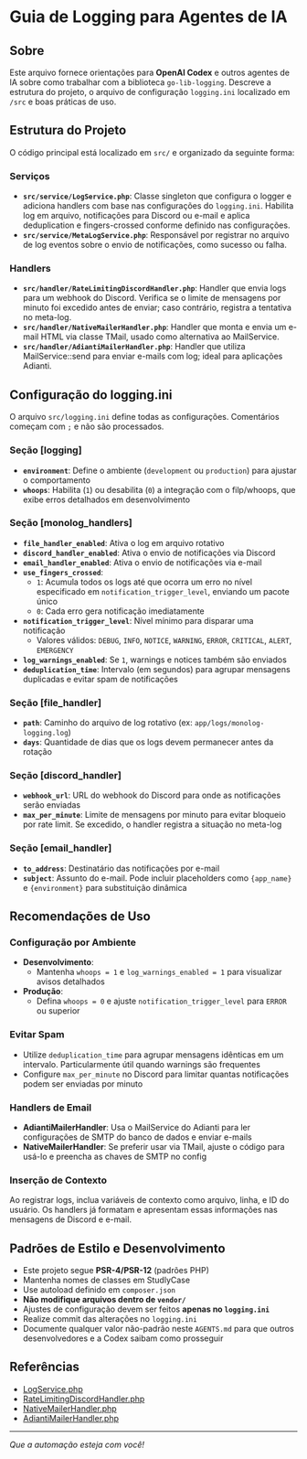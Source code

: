 # Guia de Logging para Agentes de IA

## Sobre

Este arquivo fornece orientações para **OpenAI Codex** e outros agentes de IA sobre como trabalhar com a biblioteca `go-lib-logging`. Descreve a estrutura do projeto, o arquivo de configuração `logging.ini` localizado em `/src` e boas práticas de uso.

## Estrutura do Projeto

O código principal está localizado em `src/` e organizado da seguinte forma:

### Serviços
- **`src/service/LogService.php`**: Classe singleton que configura o logger e adiciona handlers com base nas configurações do `logging.ini`. Habilita log em arquivo, notificações para Discord ou e-mail e aplica deduplication e fingers-crossed conforme definido nas configurações.
- **`src/service/MetaLogService.php`**: Responsável por registrar no arquivo de log eventos sobre o envio de notificações, como sucesso ou falha.

### Handlers
- **`src/handler/RateLimitingDiscordHandler.php`**: Handler que envia logs para um webhook do Discord. Verifica se o limite de mensagens por minuto foi excedido antes de enviar; caso contrário, registra a tentativa no meta-log.
- **`src/handler/NativeMailerHandler.php`**: Handler que monta e envia um e-mail HTML via classe TMail, usado como alternativa ao MailService.
- **`src/handler/AdiantiMailerHandler.php`**: Handler que utiliza MailService::send para enviar e-mails com log; ideal para aplicações Adianti.

## Configuração do logging.ini

O arquivo `src/logging.ini` define todas as configurações. Comentários começam com `;` e não são processados.

### Seção [logging]
- **`environment`**: Define o ambiente (`development` ou `production`) para ajustar o comportamento
- **`whoops`**: Habilita (`1`) ou desabilita (`0`) a integração com o filp/whoops, que exibe erros detalhados em desenvolvimento

### Seção [monolog_handlers]
- **`file_handler_enabled`**: Ativa o log em arquivo rotativo
- **`discord_handler_enabled`**: Ativa o envio de notificações via Discord
- **`email_handler_enabled`**: Ativa o envio de notificações via e-mail
- **`use_fingers_crossed`**: 
  - `1`: Acumula todos os logs até que ocorra um erro no nível especificado em `notification_trigger_level`, enviando um pacote único
  - `0`: Cada erro gera notificação imediatamente
- **`notification_trigger_level`**: Nível mínimo para disparar uma notificação
  - Valores válidos: `DEBUG`, `INFO`, `NOTICE`, `WARNING`, `ERROR`, `CRITICAL`, `ALERT`, `EMERGENCY`
- **`log_warnings_enabled`**: Se `1`, warnings e notices também são enviados
- **`deduplication_time`**: Intervalo (em segundos) para agrupar mensagens duplicadas e evitar spam de notificações

### Seção [file_handler]
- **`path`**: Caminho do arquivo de log rotativo (ex: `app/logs/monolog-logging.log`)
- **`days`**: Quantidade de dias que os logs devem permanecer antes da rotação

### Seção [discord_handler]
- **`webhook_url`**: URL do webhook do Discord para onde as notificações serão enviadas
- **`max_per_minute`**: Limite de mensagens por minuto para evitar bloqueio por rate limit. Se excedido, o handler registra a situação no meta-log

### Seção [email_handler]
- **`to_address`**: Destinatário das notificações por e-mail
- **`subject`**: Assunto do e-mail. Pode incluir placeholders como `{app_name}` e `{environment}` para substituição dinâmica

## Recomendações de Uso

### Configuração por Ambiente
- **Desenvolvimento**: 
  - Mantenha `whoops = 1` e `log_warnings_enabled = 1` para visualizar avisos detalhados
- **Produção**: 
  - Defina `whoops = 0` e ajuste `notification_trigger_level` para `ERROR` ou superior

### Evitar Spam
- Utilize `deduplication_time` para agrupar mensagens idênticas em um intervalo. Particularmente útil quando warnings são frequentes
- Configure `max_per_minute` no Discord para limitar quantas notificações podem ser enviadas por minuto

### Handlers de Email
- **AdiantiMailerHandler**: Usa o MailService do Adianti para ler configurações de SMTP do banco de dados e enviar e-mails
- **NativeMailerHandler**: Se preferir usar via TMail, ajuste o código para usá-lo e preencha as chaves de SMTP no config

### Inserção de Contexto
Ao registrar logs, inclua variáveis de contexto como arquivo, linha, e ID do usuário. Os handlers já formatam e apresentam essas informações nas mensagens de Discord e e-mail.

## Padrões de Estilo e Desenvolvimento

- Este projeto segue **PSR-4/PSR-12** (padrões PHP)
- Mantenha nomes de classes em StudlyCase
- Use autoload definido em `composer.json`
- **Não modifique arquivos dentro de `vendor/`**
- Ajustes de configuração devem ser feitos **apenas no `logging.ini`**
- Realize commit das alterações no `logging.ini`
- Documente qualquer valor não-padrão neste `AGENTS.md` para que outros desenvolvedores e a Codex saibam como prosseguir

## Referências

- [LogService.php](https://github.com/eduardomrj/go-lib-logging/blob/b845175ea94f3885b50f8f5c2ba2d8041c47475e/src/service/LogService.php)
- [RateLimitingDiscordHandler.php](https://github.com/eduardomrj/go-lib-logging/blob/b845175ea94f3885b50f8f5c2ba2d8041c47475e/src/handler/RateLimitingDiscordHandler.php)
- [NativeMailerHandler.php](https://github.com/eduardomrj/go-lib-logging/blob/b845175ea94f3885b50f8f5c2ba2d8041c47475e/src/handler/NativeMailerHandler.php)
- [AdiantiMailerHandler.php](https://github.com/eduardomrj/go-lib-logging/blob/b845175ea94f3885b50f8f5c2ba2d8041c47475e/src/handler/AdiantiMailerHandler.php)

---
*Que a automação esteja com você!*
